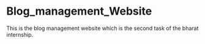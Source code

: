 ﻿# Blog_management_Website

This is the blog management website which is the second task of the bharat internship.
